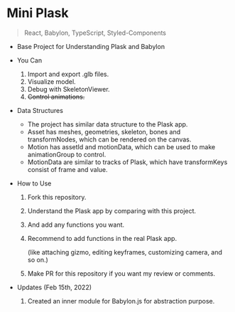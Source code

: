# Mini Plask

> React, Babylon, TypeScript, Styled-Components

- Base Project for Understanding Plask and Babylon

- You Can

  1. Import and export .glb files.
  2. Visualize model.
  3. Debug with SkeletonViewer.
  4. ~~Control animations.~~

- Data Structures

  - The project has similar data structure to the Plask app.
  - Asset has meshes, geometries, skeleton, bones and transformNodes, which can be rendered on the canvas.
  - Motion has assetId and motionData, which can be used to make animationGroup to control.
  - MotionData are similar to tracks of Plask, which have transformKeys consist of frame and value.

- How to Use

  1. Fork this repository.
  2. Understand the Plask app by comparing with this project.
  3. And add any functions you want.
  4. Recommend to add functions in the real Plask app.

     (like attaching gizmo, editing keyframes, customizing camera, and so on.)

  5. Make PR for this repository if you want my review or comments.

- Updates (Feb 15th, 2022)

  1. Created an inner module for Babylon.js for abstraction purpose.

